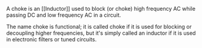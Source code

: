 A choke is an [[Inductor]] used to block (or choke) high frequency AC while passing DC and low frequency AC in a circuit.

The name choke is functional; it is called choke if it is used for blocking or decoupling higher frequencies, but it's simply called an inductor if it is used in electronic filters or tuned circuits.